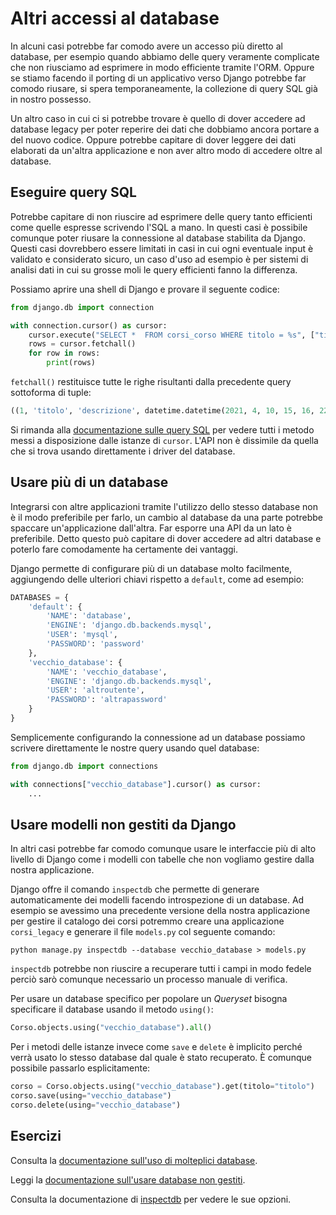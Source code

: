 # Altri accessi al database

In alcuni casi potrebbe far comodo avere un accesso più diretto al database, per esempio quando
abbiamo delle query veramente complicate che non riusciamo ad esprimere in modo efficiente tramite
l'ORM. Oppure se stiamo facendo il porting di un applicativo verso Django potrebbe far comodo riusare,
 si spera temporaneamente, la collezione di query SQL già in nostro possesso.

Un altro caso in cui ci si potrebbe trovare è quello di dover accedere ad database legacy per poter
reperire dei dati che dobbiamo ancora portare a del nuovo codice. Oppure potrebbe capitare di dover
leggere dei dati elaborati da un'altra applicazione e non aver altro modo di accedere oltre al
database.

## Eseguire query SQL

Potrebbe capitare di non riuscire ad esprimere delle query tanto efficienti come quelle espresse
scrivendo l'SQL a mano. In questi casi è possibile comunque poter riusare la connessione al database
stabilita da Django. Questi casi dovrebbero essere limitati in casi in cui ogni eventuale input è
validato e considerato sicuro, un caso d'uso ad esempio è per sistemi di analisi dati in cui su
grosse moli le query efficienti fanno la differenza.

Possiamo aprire una shell di Django e provare il seguente codice:

```python
from django.db import connection

with connection.cursor() as cursor:
    cursor.execute("SELECT *  FROM corsi_corso WHERE titolo = %s", ["titolo"])
    rows = cursor.fetchall()
    for row in rows:
        print(rows)
```

`fetchall()` restituisce tutte le righe risultanti dalla precedente query sottoforma di tuple:

```python
((1, 'titolo', 'descrizione', datetime.datetime(2021, 4, 10, 15, 16, 22, 524469), datetime.datetime(2021, 4, 10, 15, 16, 22, 524499), 1),)
```

Si rimanda alla [documentazione sulle query SQL](https://docs.djangoproject.com/en/3.2/topics/db/sql/#executing-custom-sql-directly) per vedere tutti i metodo messi a disposizione dalle istanze di `cursor`.
L'API non è dissimile da quella che si trova usando direttamente i driver del database.

## Usare più di un database

Integrarsi con altre applicazioni tramite l'utilizzo dello stesso database non è il modo preferibile per
farlo, un cambio al database da una parte potrebbe spaccare un'applicazione dall'altra. Far esporre una
API da un lato è preferibile. Detto questo può capitare di dover accedere ad altri database e poterlo
fare comodamente ha certamente dei vantaggi.

Django permette di configurare più di un database molto facilmente, aggiungendo delle ulteriori chiavi
rispetto a `default`, come ad esempio:

```python
DATABASES = {
    'default': {
        'NAME': 'database',
        'ENGINE': 'django.db.backends.mysql',
        'USER': 'mysql',
        'PASSWORD': 'password'
    },
    'vecchio_database': {
        'NAME': 'vecchio_database',
        'ENGINE': 'django.db.backends.mysql',
        'USER': 'altroutente',
        'PASSWORD': 'altrapassword'
    }
}
```

Semplicemente configurando la connessione ad un database possiamo scrivere direttamente le nostre query
usando quel database:

```python
from django.db import connections

with connections["vecchio_database"].cursor() as cursor:
    ...
```

## Usare modelli non gestiti da Django

In altri casi potrebbe far comodo comunque usare le interfaccie più di alto livello di Django come i
modelli con tabelle che non vogliamo gestire dalla nostra applicazione.

Django offre il comando `inspectdb` che permette di generare automaticamente dei modelli facendo
introspezione di un database. Ad esempio se avessimo una precedente versione della nostra applicazione
per gestire il catalogo dei corsi potremmo creare una applicazione `corsi_legacy` e generare il file
`models.py` col seguente comando:

```shell
python manage.py inspectdb --database vecchio_database > models.py
```

`inspectdb` potrebbe non riuscire a recuperare tutti i campi in modo fedele perciò sarò comunque
necessario un processo manuale di verifica.

Per usare un database specifico per popolare un *Queryset* bisogna specificare il database usando il
metodo `using()`:

```python
Corso.objects.using("vecchio_database").all()
```

Per i metodi delle istanze invece come `save` e `delete` è implicito perché verrà usato lo stesso
database dal quale è stato recuperato. È comunque possibile passarlo esplicitamente:

```python
corso = Corso.objects.using("vecchio_database").get(titolo="titolo")
corso.save(using="vecchio_database")
corso.delete(using="vecchio_database")
```

## Esercizi

Consulta la [documentazione sull'uso di molteplici database](https://docs.djangoproject.com/en/3.2/topics/db/multi-db/).

Leggi la [documentazione sull'usare database non gestiti](https://docs.djangoproject.com/en/3.2/howto/legacy-databases/).

Consulta la documentazione di [inspectdb](https://docs.djangoproject.com/en/3.2/ref/django-admin/#django-admin-inspectdb) per vedere le sue opzioni.
